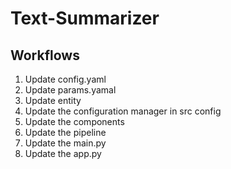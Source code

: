# Text-Summarizer

## Workflows

1. Update config.yaml
2. Update params.yamal
3. Update entity
4. Update the configuration manager in src config
5. Update the components
6. Update the pipeline
7. Update the main.py
8. Update the app.py